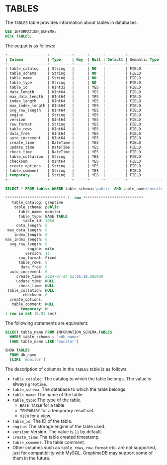 # TABLES

The `TABLES` table provides information about tables in databases:

```sql
USE INFORMATION_SCHEMA;
DESC TABLES;
```

The output is as follows:

```sql
+------------------+----------+------+------+---------+---------------+
| Column           | Type     | Key  | Null | Default | Semantic Type |
+------------------+----------+------+------+---------+---------------+
| table_catalog    | String   |      | NO   |         | FIELD         |
| table_schema     | String   |      | NO   |         | FIELD         |
| table_name       | String   |      | NO   |         | FIELD         |
| table_type       | String   |      | NO   |         | FIELD         |
| table_id         | UInt32   |      | YES  |         | FIELD         |
| data_length      | UInt64   |      | YES  |         | FIELD         |
| max_data_length  | UInt64   |      | YES  |         | FIELD         |
| index_length     | UInt64   |      | YES  |         | FIELD         |
| max_index_length | UInt64   |      | YES  |         | FIELD         |
| avg_row_length   | UInt64   |      | YES  |         | FIELD         |
| engine           | String   |      | YES  |         | FIELD         |
| version          | UInt64   |      | YES  |         | FIELD         |
| row_format       | String   |      | YES  |         | FIELD         |
| table_rows       | UInt64   |      | YES  |         | FIELD         |
| data_free        | UInt64   |      | YES  |         | FIELD         |
| auto_increment   | UInt64   |      | YES  |         | FIELD         |
| create_time      | DateTime |      | YES  |         | FIELD         |
| update_time      | DateTime |      | YES  |         | FIELD         |
| check_time       | DateTime |      | YES  |         | FIELD         |
| table_collation  | String   |      | YES  |         | FIELD         |
| checksum         | UInt64   |      | YES  |         | FIELD         |
| create_options   | String   |      | YES  |         | FIELD         |
| table_comment    | String   |      | YES  |         | FIELD         |
| temporary        | String   |      | YES  |         | FIELD         |
+------------------+----------+------+------+---------+---------------+
```

```sql
SELECT * FROM tables WHERE table_schema='public' AND table_name='monitor'\G
```

```sql
*************************** 1. row ***************************
   table_catalog: greptime
    table_schema: public
      table_name: monitor
      table_type: BASE TABLE
        table_id: 1054
     data_length: 0
 max_data_length: 0
    index_length: 0
max_index_length: 0
  avg_row_length: 0
          engine: mito
         version: 11
      row_format: Fixed
      table_rows: 0
       data_free: 0
  auto_increment: 0
     create_time: 2024-07-24 22:06:18.085000
     update_time: NULL
      check_time: NULL
 table_collation: NULL
        checksum: 0
  create_options:
   table_comment: NULL
       temporary: N
1 row in set (0.01 sec)
```

The following statements are equivalent:

```sql
SELECT table_name FROM INFORMATION_SCHEMA.TABLES
  WHERE table_schema = '<db_name>'
  [AND table_name LIKE 'monitor']

SHOW TABLES
  FROM db_name
  [LIKE 'monitor']
```

The description of columns in the `TABLES` table is as follows:

- `table_catalog`: The catalog to which the table belongs. The value is always `greptime`.
- `table_schema`: The database to which the table belongs.
- `table_name`: The name of the table.
- `table_type`: The type of the table.
  - `BASE TABLE`  for a table.
  - `TEMPORARY` for a temporary result set.
  - `VIEW`  for a view.
- `table_id`: The ID of the table.
- `engine`: The storage engine of the table used.
- `version`:  Version. The value is `11` by default.
- `create_time`: The table created timestamp.
- `table_comment`: The table comment.
- Other columns such as `table_rows`, `row_format` etc. are not supported, just for compatibility with MySQL. GreptimeDB may support some of them in the future.
